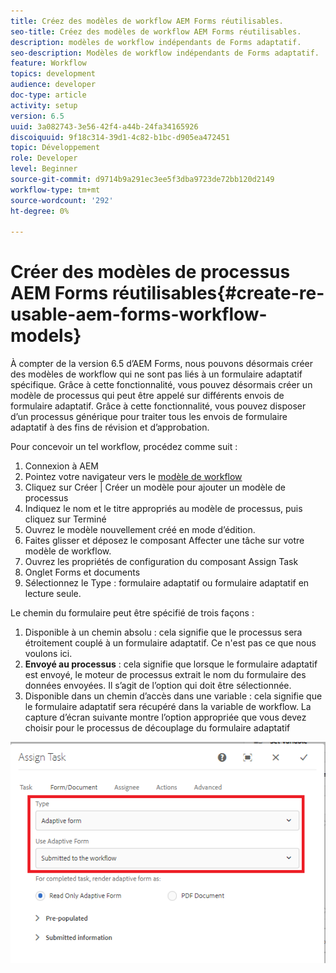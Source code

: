```yaml
---
title: Créez des modèles de workflow AEM Forms réutilisables.
seo-title: Créez des modèles de workflow AEM Forms réutilisables.
description: modèles de workflow indépendants de Forms adaptatif.
seo-description: Modèles de workflow indépendants de Forms adaptatif.
feature: Workflow
topics: development
audience: developer
doc-type: article
activity: setup
version: 6.5
uuid: 3a082743-3e56-42f4-a44b-24fa34165926
discoiquuid: 9f18c314-39d1-4c82-b1bc-d905ea472451
topic: Développement
role: Developer
level: Beginner
source-git-commit: d9714b9a291ec3ee5f3dba9723de72bb120d2149
workflow-type: tm+mt
source-wordcount: '292'
ht-degree: 0%

---
```



# Créer des modèles de processus AEM Forms réutilisables{#create-re-usable-aem-forms-workflow-models}

À compter de la version 6.5 d’AEM Forms, nous pouvons désormais créer des modèles de workflow qui ne sont pas liés à un formulaire adaptatif spécifique. Grâce à cette fonctionnalité, vous pouvez désormais créer un modèle de processus qui peut être appelé sur différents envois de formulaire adaptatif. Grâce à cette fonctionnalité, vous pouvez disposer d’un processus générique pour traiter tous les envois de formulaire adaptatif à des fins de révision et d’approbation.

Pour concevoir un tel workflow, procédez comme suit :

1. Connexion à AEM
1. Pointez votre navigateur vers le [modèle de workflow](http://localhost:4502/libs/cq/workflow/admin/console/content/models.html)
1. Cliquez sur Créer | Créer un modèle pour ajouter un modèle de processus
1. Indiquez le nom et le titre appropriés au modèle de processus, puis cliquez sur Terminé
1. Ouvrez le modèle nouvellement créé en mode d’édition.
1. Faites glisser et déposez le composant Affecter une tâche sur votre modèle de workflow.
1. Ouvrez les propriétés de configuration du composant Assign Task
1. Onglet Forms et documents
1. Sélectionnez le Type : formulaire adaptatif ou formulaire adaptatif en lecture seule.

Le chemin du formulaire peut être spécifié de trois façons :

1. Disponible à un chemin absolu : cela signifie que le processus sera étroitement couplé à un formulaire adaptatif. Ce n&#39;est pas ce que nous voulons ici.
1. **Envoyé au processus**  : cela signifie que lorsque le formulaire adaptatif est envoyé, le moteur de processus extrait le nom du formulaire des données envoyées. Il s’agit de l’option qui doit être sélectionnée.
1. Disponible dans un chemin d’accès dans une variable : cela signifie que le formulaire adaptatif sera récupéré dans la variable de workflow.
La capture d’écran suivante montre l’option appropriée que vous devez choisir pour le processus de découplage du formulaire adaptatif

![workflowmodel](assets/workflomodel.PNG)